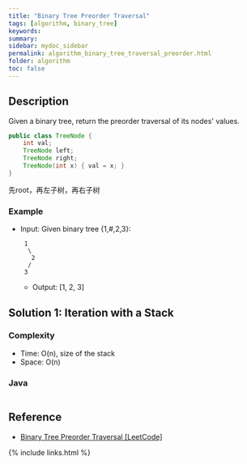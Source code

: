 ```yaml
---
title: "Binary Tree Preorder Traversal"
tags: [algorithm, binary_tree]
keywords:
summary:
sidebar: mydoc_sidebar
permalink: algorithm_binary_tree_traversal_preorder.html
folder: algorithm
toc: false
---
```


## Description
Given a binary tree, return the preorder traversal of its nodes' values.
```java
public class TreeNode {
    int val;
    TreeNode left;
    TreeNode right;
    TreeNode(int x) { val = x; }
}
```

先root，再左子树，再右子树

### Example
* Input: Given binary tree {1,#,2,3}:
  ```
   1
    \
     2
    /
   3
  ```
  * Output: [1, 2, 3]

## Solution 1: Iteration with a Stack


### Complexity
* Time: O(n), size of the stack
* Space: O(n)

### Java
```java

```

## Reference
* [Binary Tree Preorder Traversal [LeetCode]](https://leetcode.com/problems/binary-tree-preorder-traversal/description/)

{% include links.html %}
